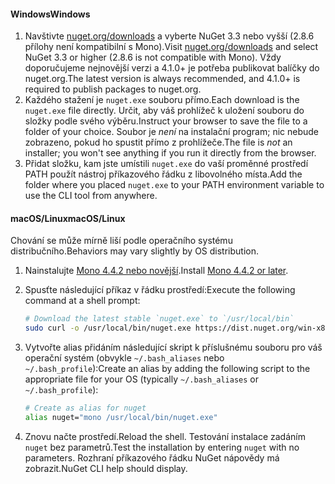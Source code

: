 #### <a name="windows"></a><span data-ttu-id="a7935-101">Windows</span><span class="sxs-lookup"><span data-stu-id="a7935-101">Windows</span></span>

1. <span data-ttu-id="a7935-102">Navštivte [nuget.org/downloads](https://nuget.org/downloads) a vyberte NuGet 3.3 nebo vyšší (2.8.6 přílohy není kompatibilní s Mono).</span><span class="sxs-lookup"><span data-stu-id="a7935-102">Visit [nuget.org/downloads](https://nuget.org/downloads) and select NuGet 3.3 or higher (2.8.6 is not compatible with Mono).</span></span> <span data-ttu-id="a7935-103">Vždy doporučujeme nejnovější verzi a 4.1.0+ je potřeba publikovat balíčky do nuget.org.</span><span class="sxs-lookup"><span data-stu-id="a7935-103">The latest version is always recommended, and 4.1.0+ is required to publish packages to nuget.org.</span></span>
1. <span data-ttu-id="a7935-104">Každého stažení je `nuget.exe` souboru přímo.</span><span class="sxs-lookup"><span data-stu-id="a7935-104">Each download is the `nuget.exe` file directly.</span></span> <span data-ttu-id="a7935-105">Určit, aby váš prohlížeč k uložení souboru do složky podle svého výběru.</span><span class="sxs-lookup"><span data-stu-id="a7935-105">Instruct your browser to save the file to a folder of your choice.</span></span> <span data-ttu-id="a7935-106">Soubor je *není* na instalační program; nic nebude zobrazeno, pokud ho spustit přímo z prohlížeče.</span><span class="sxs-lookup"><span data-stu-id="a7935-106">The file is *not* an installer; you won't see anything if you run it directly from the browser.</span></span>
1. <span data-ttu-id="a7935-107">Přidat složku, kam jste umístili `nuget.exe` do vaší proměnné prostředí PATH použít nástroj příkazového řádku z libovolného místa.</span><span class="sxs-lookup"><span data-stu-id="a7935-107">Add the folder where you placed `nuget.exe` to your PATH environment variable to use the CLI tool from anywhere.</span></span>

#### <a name="macoslinux"></a><span data-ttu-id="a7935-108">macOS/Linux</span><span class="sxs-lookup"><span data-stu-id="a7935-108">macOS/Linux</span></span>

<span data-ttu-id="a7935-109">Chování se může mírně liší podle operačního systému distribučního.</span><span class="sxs-lookup"><span data-stu-id="a7935-109">Behaviors may vary slightly by OS distribution.</span></span>

1. <span data-ttu-id="a7935-110">Nainstalujte [Mono 4.4.2 nebo novější](http://www.mono-project.com/docs/getting-started/install/).</span><span class="sxs-lookup"><span data-stu-id="a7935-110">Install [Mono 4.4.2 or later](http://www.mono-project.com/docs/getting-started/install/).</span></span>

1. <span data-ttu-id="a7935-111">Spusťte následující příkaz v řádku prostředí:</span><span class="sxs-lookup"><span data-stu-id="a7935-111">Execute the following command at a shell prompt:</span></span>

    ```bash
    # Download the latest stable `nuget.exe` to `/usr/local/bin`
    sudo curl -o /usr/local/bin/nuget.exe https://dist.nuget.org/win-x86-commandline/latest/nuget.exe
    ```

1. <span data-ttu-id="a7935-112">Vytvořte alias přidáním následující skript k příslušnému souboru pro váš operační systém (obvykle `~/.bash_aliases` nebo `~/.bash_profile`):</span><span class="sxs-lookup"><span data-stu-id="a7935-112">Create an alias by adding the following script to the appropriate file for your OS (typically `~/.bash_aliases` or `~/.bash_profile`):</span></span>

    ```bash
    # Create as alias for nuget
    alias nuget="mono /usr/local/bin/nuget.exe"
    ```

1. <span data-ttu-id="a7935-113">Znovu načte prostředí.</span><span class="sxs-lookup"><span data-stu-id="a7935-113">Reload the shell.</span></span>  <span data-ttu-id="a7935-114">Testování instalace zadáním `nuget` bez parametrů.</span><span class="sxs-lookup"><span data-stu-id="a7935-114">Test the installation by entering `nuget` with no parameters.</span></span> <span data-ttu-id="a7935-115">Rozhraní příkazového řádku NuGet nápovědy má zobrazit.</span><span class="sxs-lookup"><span data-stu-id="a7935-115">NuGet CLI help should display.</span></span>
